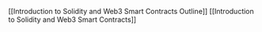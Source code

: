 [[Introduction to Solidity and Web3 Smart Contracts Outline]]
[[Introduction to Solidity and Web3 Smart Contracts]]